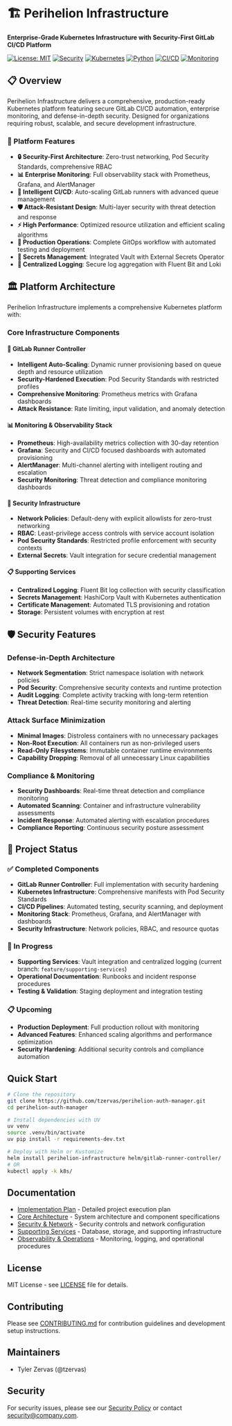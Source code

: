 # 🏗️ Perihelion Infrastructure

**Enterprise-Grade Kubernetes Infrastructure with Security-First GitLab CI/CD Platform**

[![License: MIT](https://img.shields.io/badge/License-MIT-yellow.svg)](https://opensource.org/licenses/MIT)
[![Security](https://img.shields.io/badge/Security-Hardened-green.svg)](./SECURITY.md)
[![Kubernetes](https://img.shields.io/badge/Kubernetes-1.29+-blue.svg)](https://kubernetes.io/)
[![Python](https://img.shields.io/badge/Python-3.12-blue.svg)](https://python.org/)
[![CI/CD](https://img.shields.io/badge/CI%2FCD-Automated-brightgreen.svg)](./.github/workflows/)
[![Monitoring](https://img.shields.io/badge/Monitoring-Prometheus-orange.svg)](./k8s/monitoring/)

## 📋 Overview

Perihelion Infrastructure delivers a comprehensive, production-ready Kubernetes platform featuring secure GitLab CI/CD automation, enterprise monitoring, and defense-in-depth security. Designed for organizations requiring robust, scalable, and secure development infrastructure.

### 🎯 Platform Features

- **🔒 Security-First Architecture**: Zero-trust networking, Pod Security Standards, comprehensive RBAC
- **📊 Enterprise Monitoring**: Full observability stack with Prometheus, Grafana, and AlertManager
- **🚀 Intelligent CI/CD**: Auto-scaling GitLab runners with advanced queue management
- **🛡️ Attack-Resistant Design**: Multi-layer security with threat detection and response
- **⚡ High Performance**: Optimized resource utilization and efficient scaling algorithms
- **🔄 Production Operations**: Complete GitOps workflow with automated testing and deployment
- **🔐 Secrets Management**: Integrated Vault with External Secrets Operator
- **📝 Centralized Logging**: Secure log aggregation with Fluent Bit and Loki

## 🏛️ Platform Architecture

Perihelion Infrastructure implements a comprehensive Kubernetes platform with:

### Core Infrastructure Components

#### 🦊 GitLab Runner Controller
- **Intelligent Auto-Scaling**: Dynamic runner provisioning based on queue depth and resource utilization
- **Security-Hardened Execution**: Pod Security Standards with restricted profiles
- **Comprehensive Monitoring**: Prometheus metrics with Grafana dashboards
- **Attack Resistance**: Rate limiting, input validation, and anomaly detection

#### 📊 Monitoring & Observability Stack
- **Prometheus**: High-availability metrics collection with 30-day retention
- **Grafana**: Security and CI/CD focused dashboards with automated provisioning
- **AlertManager**: Multi-channel alerting with intelligent routing and escalation
- **Security Monitoring**: Threat detection and compliance monitoring dashboards

#### 🔐 Security Infrastructure
- **Network Policies**: Default-deny with explicit allowlists for zero-trust networking
- **RBAC**: Least-privilege access controls with service account isolation
- **Pod Security Standards**: Restricted profile enforcement with security contexts
- **External Secrets**: Vault integration for secure credential management

#### 📋 Supporting Services
- **Centralized Logging**: Fluent Bit log collection with security classification
- **Secrets Management**: HashiCorp Vault with Kubernetes authentication
- **Certificate Management**: Automated TLS provisioning and rotation
- **Storage**: Persistent volumes with encryption at rest

## 🛡️ Security Features

### Defense-in-Depth Architecture
- **Network Segmentation**: Strict namespace isolation with network policies
- **Pod Security**: Comprehensive security contexts and runtime protection
- **Audit Logging**: Complete activity tracking with long-term retention
- **Threat Detection**: Real-time security monitoring and alerting

### Attack Surface Minimization
- **Minimal Images**: Distroless containers with no unnecessary packages
- **Non-Root Execution**: All containers run as non-privileged users
- **Read-Only Filesystems**: Immutable container runtime environments
- **Capability Dropping**: Removal of all unnecessary Linux capabilities

### Compliance & Monitoring
- **Security Dashboards**: Real-time threat detection and compliance monitoring
- **Automated Scanning**: Container and infrastructure vulnerability assessments
- **Incident Response**: Automated alerting with escalation procedures
- **Compliance Reporting**: Continuous security posture assessment

## 🚀 Project Status

### ✅ Completed Components

- **GitLab Runner Controller**: Full implementation with security hardening
- **Kubernetes Infrastructure**: Comprehensive manifests with Pod Security Standards
- **CI/CD Pipelines**: Automated testing, security scanning, and deployment
- **Monitoring Stack**: Prometheus, Grafana, and AlertManager with dashboards
- **Security Infrastructure**: Network policies, RBAC, and resource quotas

### 🔄 In Progress

- **Supporting Services**: Vault integration and centralized logging (current branch: `feature/supporting-services`)
- **Operational Documentation**: Runbooks and incident response procedures
- **Testing & Validation**: Staging deployment and integration testing

### 📋 Upcoming

- **Production Deployment**: Full production rollout with monitoring
- **Advanced Features**: Enhanced scaling algorithms and performance optimization
- **Security Hardening**: Additional security controls and compliance automation

## Quick Start

```bash
# Clone the repository
git clone https://github.com/tzervas/perihelion-auth-manager.git
cd perihelion-auth-manager

# Install dependencies with UV
uv venv
source .venv/bin/activate
uv pip install -r requirements-dev.txt

# Deploy with Helm or Kustomize
helm install perihelion-infrastructure helm/gitlab-runner-controller/
# OR
kubectl apply -k k8s/
```

## Documentation

- [Implementation Plan](docs/gitlab_implementation_plan.md) - Detailed project execution plan
- [Core Architecture](docs/gitlab_architecture_core.md) - System architecture and component specifications
- [Security & Network](docs/gitlab_security_network.md) - Security controls and network configuration
- [Supporting Services](docs/gitlab_supporting_services.md) - Database, storage, and supporting infrastructure
- [Observability & Operations](docs/gitlab_observability_operations.md) - Monitoring, logging, and operational procedures

## License

MIT License - see [LICENSE](LICENSE) file for details.

## Contributing

Please see [CONTRIBUTING.md](CONTRIBUTING.md) for contribution guidelines and development setup instructions.

## Maintainers

- Tyler Zervas (@tzervas)

## Security

For security issues, please see our [Security Policy](SECURITY.md) or contact security@company.com.
